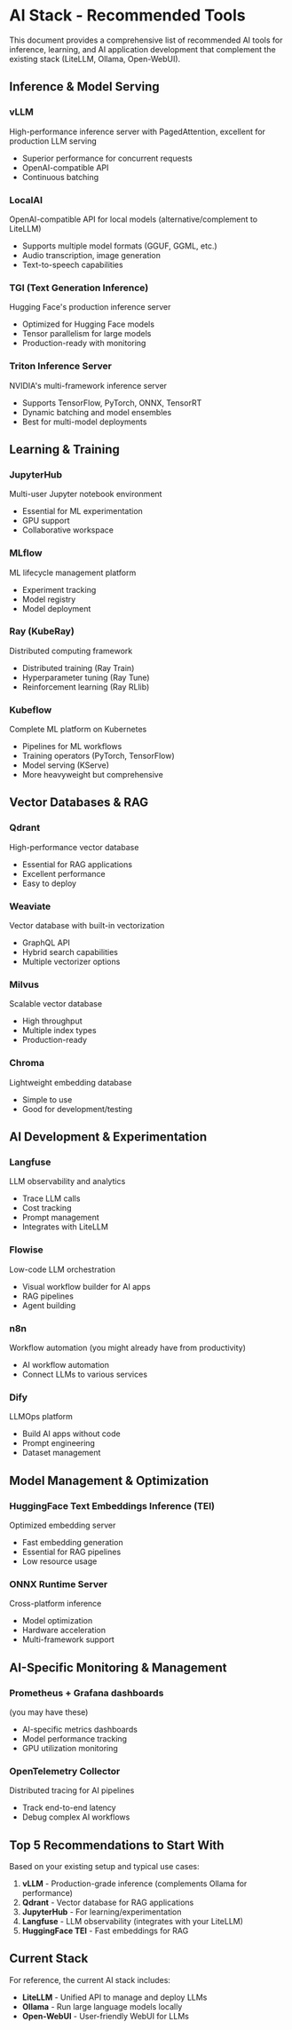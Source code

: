 # AI Stack - Recommended Tools

This document provides a comprehensive list of recommended AI tools for inference, learning, and AI application development that complement the existing stack (LiteLLM, Ollama, Open-WebUI).

## Inference & Model Serving

### vLLM

High-performance inference server with PagedAttention, excellent for production LLM serving

- Superior performance for concurrent requests
- OpenAI-compatible API
- Continuous batching

### LocalAI

OpenAI-compatible API for local models (alternative/complement to LiteLLM)

- Supports multiple model formats (GGUF, GGML, etc.)
- Audio transcription, image generation
- Text-to-speech capabilities

### TGI (Text Generation Inference)

Hugging Face's production inference server

- Optimized for Hugging Face models
- Tensor parallelism for large models
- Production-ready with monitoring

### Triton Inference Server

NVIDIA's multi-framework inference server

- Supports TensorFlow, PyTorch, ONNX, TensorRT
- Dynamic batching and model ensembles
- Best for multi-model deployments

## Learning & Training

### JupyterHub

Multi-user Jupyter notebook environment

- Essential for ML experimentation
- GPU support
- Collaborative workspace

### MLflow

ML lifecycle management platform

- Experiment tracking
- Model registry
- Model deployment

### Ray (KubeRay)

Distributed computing framework

- Distributed training (Ray Train)
- Hyperparameter tuning (Ray Tune)
- Reinforcement learning (Ray RLlib)

### Kubeflow

Complete ML platform on Kubernetes

- Pipelines for ML workflows
- Training operators (PyTorch, TensorFlow)
- Model serving (KServe)
- More heavyweight but comprehensive

## Vector Databases & RAG

### Qdrant

High-performance vector database

- Essential for RAG applications
- Excellent performance
- Easy to deploy

### Weaviate

Vector database with built-in vectorization

- GraphQL API
- Hybrid search capabilities
- Multiple vectorizer options

### Milvus

Scalable vector database

- High throughput
- Multiple index types
- Production-ready

### Chroma

Lightweight embedding database

- Simple to use
- Good for development/testing

## AI Development & Experimentation

### Langfuse

LLM observability and analytics

- Trace LLM calls
- Cost tracking
- Prompt management
- Integrates with LiteLLM

### Flowise

Low-code LLM orchestration

- Visual workflow builder for AI apps
- RAG pipelines
- Agent building

### n8n

Workflow automation (you might already have from productivity)

- AI workflow automation
- Connect LLMs to various services

### Dify

LLMOps platform

- Build AI apps without code
- Prompt engineering
- Dataset management

## Model Management & Optimization

### HuggingFace Text Embeddings Inference (TEI)

Optimized embedding server

- Fast embedding generation
- Essential for RAG pipelines
- Low resource usage

### ONNX Runtime Server

Cross-platform inference

- Model optimization
- Hardware acceleration
- Multi-framework support

## AI-Specific Monitoring & Management

### Prometheus + Grafana dashboards

(you may have these)

- AI-specific metrics dashboards
- Model performance tracking
- GPU utilization monitoring

### OpenTelemetry Collector

Distributed tracing for AI pipelines

- Track end-to-end latency
- Debug complex AI workflows

## Top 5 Recommendations to Start With

Based on your existing setup and typical use cases:

1. **vLLM** - Production-grade inference (complements Ollama for performance)
2. **Qdrant** - Vector database for RAG applications
3. **JupyterHub** - For learning/experimentation
4. **Langfuse** - LLM observability (integrates with your LiteLLM)
5. **HuggingFace TEI** - Fast embeddings for RAG

## Current Stack

For reference, the current AI stack includes:

- **LiteLLM** - Unified API to manage and deploy LLMs
- **Ollama** - Run large language models locally
- **Open-WebUI** - User-friendly WebUI for LLMs
